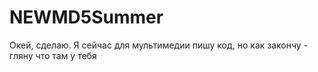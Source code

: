 # NEWMD5Summer
Окей, сделаю. Я сейчас для мультимедии пишу код, но как закончу - гляну что там у тебя
